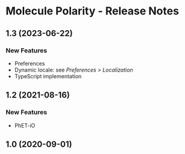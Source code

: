 # Molecule Polarity - Release Notes
<!-- 
Instructions:
* Replace {{SIM_TITLE}} with the simulation title.
* Replace {{VERSION}} with the version number, in MAJOR.MINOR format, e.g. "1.2".
* For a published version, replace {{PUBLICATION_DATE}} with the publication date, in year-month-day format, e.g. "2025-05-16".
* For a version that has not been published yet, replace {{PUBLICATION_DATE}} with "in progress".
* For a 1.0 release, only the 1.0 heading and date is needed. This includes ports of legacy sims.
* Developer and designer should collaborate on what to include for any release beyond 1.0. 
* For each new version, add a section to the top of these release notes - reverse chronological order, with the most-recent version at the top.

For an exemplar, see https://github.com/phetsims/balancing-chemical-equations/blob/main/doc/release-notes.md
-->

<!-- 
## {{VERSION}} ({{PUBLICATION_DATE}})

### New Features
* Describe a new feature.
* 

### Bug Fixes
* Describe a bug fix.
* 

### Other Changes
* Describe a change.
* ⚠️ Use this icon for a change that is breaking, removes a feature, etc. 
*
-->

## 1.3 (2023-06-22)

### New Features
* Preferences
* Dynamic locale: see _Preferences > Localization_
* TypeScript implementation

## 1.2 (2021-08-16)

### New Features
* PhET-iO

## 1.0 (2020-09-01)
